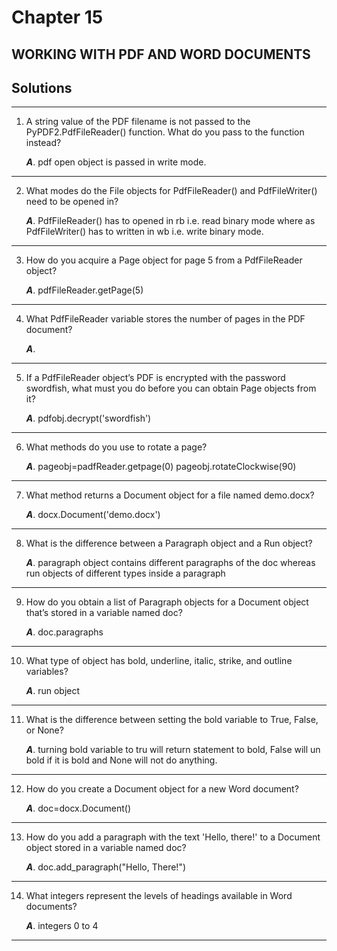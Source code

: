
# Chapter 15

## WORKING WITH PDF AND WORD DOCUMENTS

## Solutions
-----------
1. A string value of the PDF filename is not passed to the PyPDF2.PdfFileReader() function. What do you pass to the function instead?

    ***A***. pdf open object is passed in write mode.
----

2. What modes do the File objects for PdfFileReader() and PdfFileWriter() need to be opened in?

    ***A***. PdfFileReader() has to opened in rb i.e. read binary mode where as PdfFileWriter() has to written in wb i.e. write binary mode. 
----

3. How do you acquire a Page object for page 5 from a PdfFileReader object?

    ***A***. pdfFileReader.getPage(5)
----

4. What PdfFileReader variable stores the number of pages in the PDF document?

    ***A***. 
----

5. If a PdfFileReader object’s PDF is encrypted with the password swordfish, what must you do before you can obtain Page objects from it?

    ***A***. pdfobj.decrypt('swordfish')
----

6. What methods do you use to rotate a page?

    ***A***. pageobj=padfReader.getpage(0)
             pageobj.rotateClockwise(90)
----

7. What method returns a Document object for a file named demo.docx?

    ***A***. docx.Document('demo.docx')
----

8. What is the difference between a Paragraph object and a Run object?

    ***A***. paragraph object contains different paragraphs of the doc whereas run objects of different types inside a paragraph 
----

9. How do you obtain a list of Paragraph objects for a Document object that’s stored in a variable named doc?

    ***A***. 
   doc.paragraphs

----

10. What type of object has bold, underline, italic, strike, and outline variables?

    ***A***. run object
----

11. What is the difference between setting the bold variable to True, False, or None?

    ***A***. turning bold variable to tru will return statement to bold, False will un bold if it is bold and None will not do anything.
----

12. How do you create a Document object for a new Word document?

    ***A***. doc=docx.Document()
----

13. How do you add a paragraph with the text 'Hello, there!' to a Document object stored in a variable named doc?

    ***A***. doc.add_paragraph("Hello, There!")
----

14. What integers represent the levels of headings available in Word documents?

    ***A***. integers 0 to 4
----

